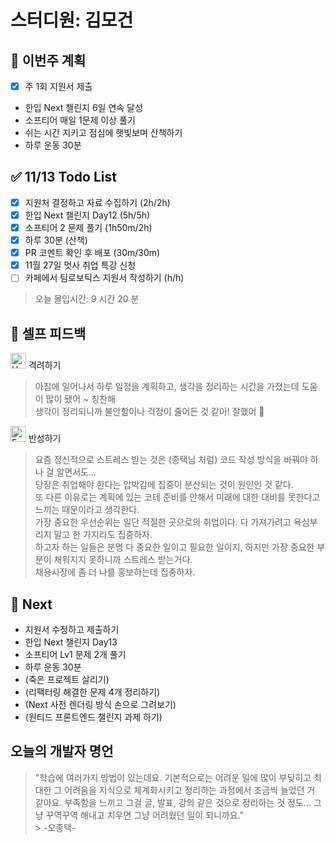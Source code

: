 # 스터디원: 김모건

## 🚀 이번주 계획

- [x] 주 1회 지원서 제출
- 한입 Next 챌린지 6일 연속 달성
- 소프티어 매일 1문제 이상 풀기
- 쉬는 시간 지키고 점심에 햇빛보며 산책하기
- 하루 운동 30분

## ✅ 11/13 Todo List

- [x] 지원처 결정하고 자료 수집하기 (2h/2h)
- [x] 한입 Next 챌린지 Day12 (5h/5h)
- [x] 소프티어 2 문제 풀기 (1h50m/2h)
- [x] 하루 30분 (산책)
- [x] PR 코멘트 확인 후 배포 (30m/30m)
- [x] 11월 27일 멋사 취업 특강 신청
- [ ] 카페에서 팀로보틱스 지원서 작성하기 (h/h)

> 오늘 몰입시간: 9 시간 20 분

## 🎉 셀프 피드백

<img src="https://raw.githubusercontent.com/Tarikul-Islam-Anik/Animated-Fluent-Emojis/master/Emojis/Smilies/Hugging%20Face.png" alt="Hugging Face" width="25" height="25"> 격려하기</img>

> 아침에 일어나서 하루 일정을 계획하고, 생각을 정리하는 시간을 가졌는데 도움이 많이 됐어 ~ 칭찬해<br>
> 생각이 정리되니까 불안함이나 걱정이 줄어든 것 같아! 잘했어 🤗 <br>

<img src="https://raw.githubusercontent.com/Tarikul-Islam-Anik/Animated-Fluent-Emojis/master/Emojis/Smilies/Face%20with%20Monocle.png" alt="Face with Monocle" width="25" height="25"> 반성하기</img>

> 요즘 정신적으로 스트레스 받는 것은 (종택님 처럼) 코드 작성 방식을 바꿔야 하나 걸 알면서도... <br>
> 당장은 취업해야 한다는 압박감에 집중이 분산되는 것이 원인인 것 같다. <br>
> 또 다른 이유로는 계획에 있는 코테 준비를 안해서 미래에 대한 대비를 못한다고 느끼는 때문이라고 생각한다. <br>
> 가장 중요한 우선순위는 일단 적절한 곳으로의 취업이다. 다 가져가려고 욕심부리지 말고 한 가지라도 집중하자. <br>
> 하고자 하는 일들은 분명 다 중요한 일이고 필요한 일이지, 하지만 가장 중요한 부분이 채워지지 못하니까 스트레스 받는거다. <br>
> 채용시장에 좀 더 나를 홍보하는데 집중하자. <br>

## 🌱 Next

- 지원서 수정하고 제출하기
- 한입 Next 챌린지 Day13
- 소프티어 Lv1 문제 2개 풀기
- 하루 운동 30분
- (죽은 프로젝트 살리기)
- (리팩터링 해결한 문제 4개 정리하기)
- (Next 사전 렌더링 방식 손으로 그려보기)
- (원티드 프론트엔드 챌린지 과제 하기)

## 오늘의 개발자 명언

> "학습에 여러가지 방법이 있는데요. 기본적으로는 어려운 일에 많이 부딪히고 최대한 그 어려움을 지식으로 체계화시키고 정리하는 과정에서 조금씩 늘었던 거 같아요. 부족함을 느끼고 그걸 글, 발표, 강의 같은 것으로 정리하는 것 정도... 그냥 꾸역꾸역 해내고 치우면 그냥 어려웠던 일이 되니까요." <br> > \-오종택\- <br>
